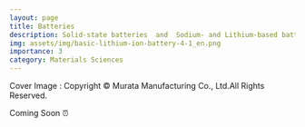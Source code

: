 ```yaml
---
layout: page
title: Batteries
description: Solid-state batteries  and  Sodium- and Lithium-based batteries (@image: Murata Manufacturing Co)
img: assets/img/basic-lithium-ion-battery-4-1_en.png
importance: 3
category: Materials Sciences
---
```


Cover Image : Copyright © Murata Manufacturing Co., Ltd.All Rights Reserved.

Coming Soon :alarm_clock:
